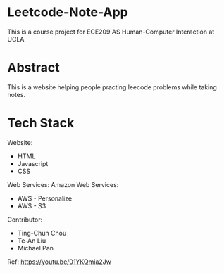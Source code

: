 # Leetcode-Note-App

This is a course project for ECE209 AS Human-Computer Interaction at UCLA

# Abstract
This is a website helping people practing leecode problems while taking notes.

# Tech Stack
Website: 
* HTML
* Javascript
* CSS

Web Services: 
  Amazon Web Services:
* AWS - Personalize
* AWS - S3

Contributor:
* Ting-Chun Chou
* Te-An Liu 
* Michael Pan

Ref:
https://youtu.be/01YKQmia2Jw
